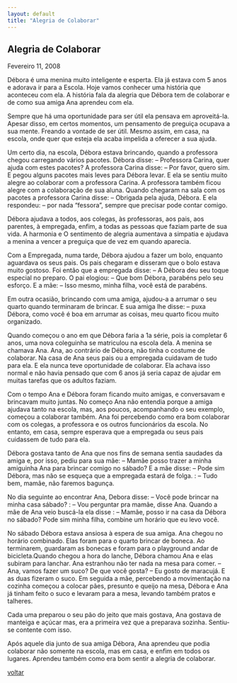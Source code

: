 ```yaml
---
layout: default
title: "Alegria de Colaborar"
--- 
```


## Alegria de Colaborar

Fevereiro 11, 2008  
  
Débora é uma menina muito inteligente e esperta. Ela já estava com 5 anos e adorava ir para a Escola. Hoje vamos conhecer uma história que aconteceu com ela. A história fala da alegria que Débora tem de colaborar e de como sua amiga Ana aprendeu com ela.

Sempre que há uma oportunidade para ser útil ela pensava em aproveitá-la. Apesar disso, em certos momentos, um pensamento de preguiça ocupava a sua mente. Freando a vontade de ser útil. Mesmo assim, em casa, na escola, onde quer que esteja ela acaba impelida a oferecer a sua ajuda.

Um certo dia, na escola, Débora estava brincando, quando a professora chegou carregando vários pacotes. Débora disse: – Professora Carina, quer ajuda com estes pacotes? A professora Carina disse: – Por favor, quero sim. E pegou alguns pacotes mais leves para Débora levar. E ela se sentiu muito alegre ao colaborar com a professora Carina. A professora também ficou alegre com a colaboração de sua aluna. Quando chegaram na sala com os pacotes a professora Carina disse: – Obrigada pela ajuda, Débora. E ela respondeu: – por nada “fessora”, sempre que precisar pode contar comigo.

Débora ajudava a todos, aos colegas, às professoras, aos pais, aos parentes, à empregada, enfim, a todas as pessoas que faziam parte de sua vida. A harmonia e O sentimento de alegria aumentava a simpatia e ajudava a menina a vencer a preguiça que de vez em quando aparecia.

Com a Empregada, numa tarde, Débora ajudou a fazer um bolo, enquanto aguardava os seus pais. Os pais chegaram e disseram que o bolo estava muito gostoso. Foi então que a empregada disse: – A Débora deu seu toque especial no preparo. O pai elogiou: – Que bom Débora, parabéns pelo seu esforço. E a mãe: – Isso mesmo, minha filha, você está de parabéns.

Em outra ocasião, brincando com uma amiga, ajudou-a a arrumar o seu quarto quando terminaram de brincar. E sua amiga lhe disse: – puxa Débora, como você é boa em arrumar as coisas, meu quarto ficou muito organizado.

Quando começou o ano em que Débora faria a 1a série, pois ia completar 6 anos, uma nova coleguinha se matriculou na escola dela. A menina se chamava Ana. Ana, ao contrário de Débora, não tinha o costume de colaborar. Na casa de Ana seus pais ou a empregada cuidavam de tudo para ela. E ela nunca teve oportunidade de colaborar. Ela achava isso normal e não havia pensado que com 6 anos já seria capaz de ajudar em muitas tarefas que os adultos faziam.

Com o tempo Ana e Débora foram ficando muito amigas, e conversavam e brincavam muito juntas. No começo Ana não entendia porque a amiga ajudava tanto na escola, mas, aos poucos, acompanhando o seu exemplo, começou a colaborar também. Ana foi percebendo como era bom colaborar com os colegas, a professora e os outros funcionários da escola. No entanto, em casa, sempre esperava que a empregada ou seus pais cuidassem de tudo para ela.

Débora gostava tanto de Ana que nos fins de semana sentia saudades da amiga e, por isso, pediu para sua mãe: – Mamãe posso trazer a minha amiguinha Ana para brincar comigo no sábado? E a mãe disse: – Pode sim Débora, mas não se esqueça que a empregada estará de folga. : – Tudo bem, mamãe, não faremos bagunça.

No dia seguinte ao encontrar Ana, Debora disse: – Você pode brincar na minha casa sábado? : – Vou perguntar pra mamãe, disse Ana. Quando a mãe de Ana veio buscá-la ela disse : – Mamãe, posso ir na casa da Débora no sábado? Pode sim minha filha, combine um horário que eu levo você.

No sábado Débora estava ansiosa à espera de sua amiga. Ana chegou no horário combinado. Elas foram para o quarto brincar de boneca. Ao terminarem, guardaram as bonecas e foram para o playground andar de bicicleta.Quando chegou a hora do lanche, Débora chamou Ana e elas subiram para lanchar. Ana estranhou não ter nada na mesa para comer. – Ana, vamos fazer um suco? De que você gosta? – Eu gosto de maracujá. E as duas fizeram o suco. Em seguida a mãe, percebendo a movimentação na cozinha começou a colocar pães, presunto e queijo na mesa, Débora e Ana já tinham feito o suco e levaram para a mesa, levando também pratos e talheres.

Cada uma preparou o seu pão do jeito que mais gostava, Ana gostava de manteiga e açúcar mas, era a primeira vez que a preparava sozinha. Sentiu-se contente com isso.

Após aquele dia junto de sua amiga Débora, Ana aprendeu que podia colaborar não somente na escola, mas em casa, e enfim em todos os lugares. Aprendeu também como era bom sentir a alegria de colaborar.

[voltar](./)